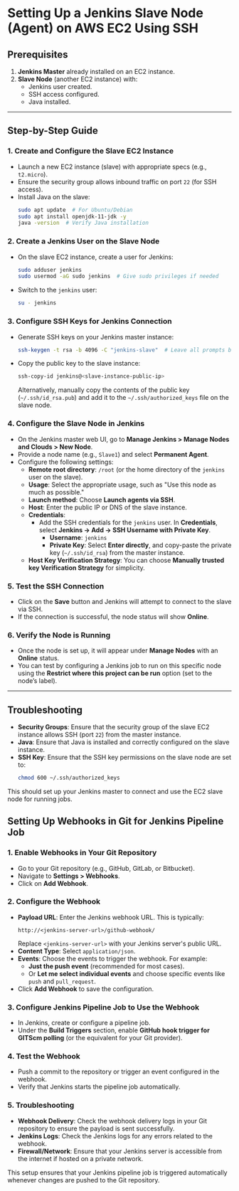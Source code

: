 # Setting Up a Jenkins Slave Node (Agent) on AWS EC2 Using SSH  

## Prerequisites  
1. **Jenkins Master** already installed on an EC2 instance.  
2. **Slave Node** (another EC2 instance) with:  
    - Jenkins user created.  
    - SSH access configured.  
    - Java installed.  

---

## Step-by-Step Guide  

### 1. Create and Configure the Slave EC2 Instance  
- Launch a new EC2 instance (slave) with appropriate specs (e.g., `t2.micro`).  
- Ensure the security group allows inbound traffic on port `22` (for SSH access).  
- Install Java on the slave:  
  ```bash  
  sudo apt update  # For Ubuntu/Debian  
  sudo apt install openjdk-11-jdk -y  
  java -version  # Verify Java installation  
  ```  

### 2. Create a Jenkins User on the Slave Node  
- On the slave EC2 instance, create a user for Jenkins:  
  ```bash  
  sudo adduser jenkins  
  sudo usermod -aG sudo jenkins  # Give sudo privileges if needed  
  ```  
- Switch to the `jenkins` user:  
  ```bash  
  su - jenkins  
  ```  

### 3. Configure SSH Keys for Jenkins Connection  
- Generate SSH keys on your Jenkins master instance:  
  ```bash  
  ssh-keygen -t rsa -b 4096 -C "jenkins-slave"  # Leave all prompts blank for defaults  
  ```  
- Copy the public key to the slave instance:  
  ```bash  
  ssh-copy-id jenkins@<slave-instance-public-ip>  
  ```  
  Alternatively, manually copy the contents of the public key (`~/.ssh/id_rsa.pub`) and add it to the `~/.ssh/authorized_keys` file on the slave node.  

### 4. Configure the Slave Node in Jenkins  
- On the Jenkins master web UI, go to **Manage Jenkins > Manage Nodes and Clouds > New Node**.  
- Provide a node name (e.g., `Slave1`) and select **Permanent Agent**.  
- Configure the following settings:  
  - **Remote root directory**: `/root` (or the home directory of the `jenkins` user on the slave).  
  - **Usage**: Select the appropriate usage, such as "Use this node as much as possible."  
  - **Launch method**: Choose **Launch agents via SSH**.  
  - **Host**: Enter the public IP or DNS of the slave instance.  
  - **Credentials**:  
     - Add the SSH credentials for the `jenkins` user. In **Credentials**, select **Jenkins → Add → SSH Username with Private Key**.  
        - **Username**: `jenkins`  
        - **Private Key**: Select **Enter directly**, and copy-paste the private key (`~/.ssh/id_rsa`) from the master instance.  
  - **Host Key Verification Strategy**: You can choose **Manually trusted key Verification Strategy** for simplicity.  

### 5. Test the SSH Connection  
- Click on the **Save** button and Jenkins will attempt to connect to the slave via SSH.  
- If the connection is successful, the node status will show **Online**.  

### 6. Verify the Node is Running  
- Once the node is set up, it will appear under **Manage Nodes** with an **Online** status.  
- You can test by configuring a Jenkins job to run on this specific node using the **Restrict where this project can be run** option (set to the node’s label).  

---

## Troubleshooting  
- **Security Groups**: Ensure that the security group of the slave EC2 instance allows SSH (port `22`) from the master instance.  
- **Java**: Ensure that Java is installed and correctly configured on the slave instance.  
- **SSH Key**: Ensure that the SSH key permissions on the slave node are set to:  
  ```bash  
  chmod 600 ~/.ssh/authorized_keys  
  ```  

This should set up your Jenkins master to connect and use the EC2 slave node for running jobs.  

## Setting Up Webhooks in Git for Jenkins Pipeline Job  

### 1. Enable Webhooks in Your Git Repository  
- Go to your Git repository (e.g., GitHub, GitLab, or Bitbucket).  
- Navigate to **Settings > Webhooks**.  
- Click on **Add Webhook**.  

### 2. Configure the Webhook  
- **Payload URL**: Enter the Jenkins webhook URL. This is typically:  
    ```
    http://<jenkins-server-url>/github-webhook/
    ```  
    Replace `<jenkins-server-url>` with your Jenkins server's public URL.  
- **Content Type**: Select `application/json`.  
- **Events**: Choose the events to trigger the webhook. For example:  
    - **Just the push event** (recommended for most cases).  
    - Or **Let me select individual events** and choose specific events like `push` and `pull_request`.  
- Click **Add Webhook** to save the configuration.  

### 3. Configure Jenkins Pipeline Job to Use the Webhook
- In Jenkins, create or configure a pipeline job.  
- Under the **Build Triggers** section, enable **GitHub hook trigger for GITScm polling** (or the equivalent for your Git provider).  

### 4. Test the Webhook  
- Push a commit to the repository or trigger an event configured in the webhook.  
- Verify that Jenkins starts the pipeline job automatically.

### 5. Troubleshooting  
- **Webhook Delivery**: Check the webhook delivery logs in your Git repository to ensure the payload is sent successfully.  
- **Jenkins Logs**: Check the Jenkins logs for any errors related to the webhook.  
- **Firewall/Network**: Ensure that your Jenkins server is accessible from the internet if hosted on a private network.  

This setup ensures that your Jenkins pipeline job is triggered automatically whenever changes are pushed to the Git repository.
